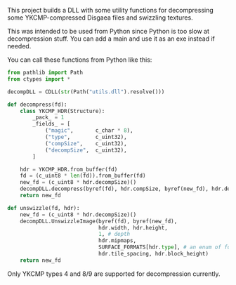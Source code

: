 This project builds a DLL with some utility functions for decompressing some YKCMP-compressed Disgaea files and swizzling textures.

This was intended to be used from Python since Python is too slow at decompression stuff. You can add a main and use it as an exe instead if needed.

You can call these functions from Python like this:
```py
from pathlib import Path
from ctypes import *

decompDLL = CDLL(str(Path("utils.dll").resolve()))

def decompress(fd):
    class YKCMP_HDR(Structure):
        _pack_ = 1
        _fields_ = [
            ("magic",       c_char * 8),
            ("type",        c_uint32),
            ("compSize",    c_uint32),
            ("decompSize",  c_uint32),
        ]

    hdr = YKCMP_HDR.from_buffer(fd)
    fd = (c_uint8 * len(fd)).from_buffer(fd)
    new_fd = (c_uint8 * hdr.decompSize)()
    decompDLL.decompress(byref(fd), hdr.compSize, byref(new_fd), hdr.decompSize)
    return new_fd

def unswizzle(fd, hdr):
    new_fd = (c_uint8 * hdr.decompSize)()
    decompDLL.UnswizzleImage(byref(fd), byref(new_fd), 
                             hdr.width, hdr.height, 
                             1, # depth
                             hdr.mipmaps,
                             SURFACE_FORMATS[hdr.type], # an enum of formats defined in util.h
                             hdr.tile_spacing, hdr.block_height)
    return new_fd
```

Only YKCMP types 4 and 8/9 are supported for decompression currently.
